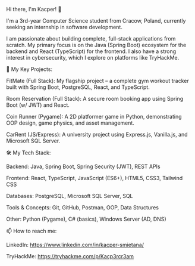 Hi there, I'm Kacper! 👋

I'm a 3rd-year Computer Science student from Cracow, Poland, currently seeking an internship in software development.

I am passionate about building complete, full-stack applications from scratch. My primary focus is on the Java (Spring Boot) ecosystem for the backend and React (TypeScript) for the frontend. I also have a strong interest in cybersecurity, which I explore on platforms like TryHackMe.

🔭 My Key Projects:

FitMate (Full Stack): My flagship project – a complete gym workout tracker built with Spring Boot, PostgreSQL, React, and TypeScript.

Room Reservation (Full Stack): A secure room booking app using Spring Boot (w/ JWT) and React.

Coin Runner (Pygame): A 2D platformer game in Python, demonstrating OOP design, game physics, and asset management.

CarRent (JS/Express): A university project using Express.js, Vanilla.js, and Microsoft SQL Server.

🛠️ My Tech Stack:

Backend: Java, Spring Boot, Spring Security (JWT), REST APIs

Frontend: React, TypeScript, JavaScript (ES6+), HTML5, CSS3, Tailwind CSS

Databases: PostgreSQL, Microsoft SQL Server, SQL

Tools & Concepts: Git, GitHub, Postman, OOP, Data Structures

Other: Python (Pygame), C# (basics), Windows Server (AD, DNS)

📫 How to reach me:

LinkedIn: https://www.linkedin.com/in/kacper-smietana/

TryHackMe: https://tryhackme.com/p/Kacp3rcr3am
